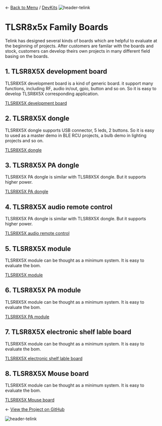← [Back to Menu](https://telinkgithub.github.io/Telink/ "Menu") / [DevKits](https://telinkgithub.github.io/DevKits/ "DevKits")
![header-telink](https://i.imgur.com/5kRG6CF.jpg)

# TLSR8x5x Family Boards

Telink has designed several kinds of boards which are helpful to evaluate at the beginning of projects. After customers are familar with the boards and stock, customers can develop theirs own projects in many different field basing on the boards.

## 1. TLSR8X5X development board

TLSR8X5X development board is a kind of generic board. it support many functions, including RF, audio in/out, gpio, button and so on. So it is easy to develop TLSR8X5X corresponding application.

[TLSR8X5X development board](http://wiki.telink-semi.cn/doc/hw/TLSR8X5X_DevelopmentBoard_TLSR8X5XDK48D.zip)

## 2. TLSR8X5X dongle

TLSR8X5X dongle supports USB connector, 5 leds, 2 buttons. So it is easy to used as a master demo in BLE RCU projects, a bulb demo in lighting projects and so on.

[TLSR8X5X dongle](http://wiki.telink-semi.cn/doc/hw/TLSR8X5X_Dongle_TLSR8X5XDG48D.zip)

## 3. TLSR8X5X PA dongle

TLSR8X5X PA dongle is similar with TLSR8X5X dongle. But it supports higher power.

[TLSR8X5X PA dongle](http://wiki.telink-semi.cn/doc/hw/TLSR8X5X_PADongle_TLSR8X5XPDG48D.zip)

## 4. TLSR8X5X audio remote control

TLSR8X5X PA dongle is similar with TLSR8X5X dongle. But it supports higher power.

[TLSR8X5X audio remote control](http://wiki.telink-semi.cn/doc/hw/TLSR8X5X_AudioRCU_TLSR8X5XRC48D.zip)

## 5. TLSR8X5X module

TLSR8X5X module can be thought as a minimum system. It is easy to evaluate the bom.

[TLSR8X5X module](http://wiki.telink-semi.cn/doc/hw/TLSR8X5X_Module_TLSR8X5XML32D.zip)

## 6. TLSR8X5X PA module

TLSR8X5X module can be thought as a minimum system. It is easy to evaluate the bom.

[TLSR8X5X PA module](http://wiki.telink-semi.cn/doc/hw/TLSR8X5X_PAModule_TLSR8X5XPAM32D.zip)

## 7. TLSR8X5X electronic shelf lable board

TLSR8X5X module can be thought as a minimum system. It is easy to evaluate the bom.

[TLSR8X5X electronic shelf lable board](http://wiki.telink-semi.cn/doc/hw/TLSR8X5X_ESLBoard_TLSR8X5XEL48D.zip)

## 8. TLSR8X5X Mouse board

TLSR8X5X module can be thought as a minimum system. It is easy to evaluate the bom.

[TLSR8X5X Mouse board](http://wiki.telink-semi.cn/doc/hw/TLSR8258_MouseBoard_TLSR8258MS32D.zip)


← [View the Project on GitHub](https://github.com/TelinkGithub/item-2 "Menu")


![header-telink](https://i.imgur.com/7U96dR0.jpg)




